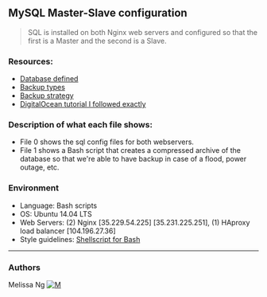 ## MySQL Master-Slave configuration
> SQL is installed on both Nginx web servers and configured so that the first
> is a Master and the second is a Slave.

### Resources:
* [Database defined](https://searchsqlserver.techtarget.com/definition/database)
* [Backup types](https://www.digitalocean.com/community/tutorials/how-to-choose-a-redundancy-plan-to-ensure-high-availability#sql-replication)
* [Backup strategy](https://www.databasejournal.com/features/mssql/developing-a-sql-server-backup-strategy.html)
* [DigitalOcean tutorial I followed exactly](https://www.digitalocean.com/community/tutorials/how-to-set-up-master-slave-replication-in-mysql)

### Description of what each file shows:
* File 0 shows the sql config files for both webservers.
* File 1 shows a Bash script that creates a compressed archive of the database so that we're able to have backup in case of a flood, power outage, etc.

### Environment
* Language: Bash scripts
* OS: Ubuntu 14.04 LTS
* Web Servers: (2) Nginx [35.229.54.225] [35.231.225.251], (1) HAproxy load balancer [104.196.27.36]
* Style guidelines: [Shellscript for Bash](https://github.com/koalaman/shellcheck)

---
### Authors
Melissa Ng [![M](https://upload.wikimedia.org/wikipedia/fr/thumb/c/c8/Twitter_Bird.svg/30px-Twitter_Bird.svg.png)](https://twitter.com/MelissaNg__)
